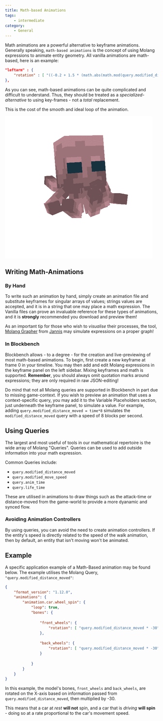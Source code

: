 ```yaml
---
title: Math-based Animations
tags:
    - intermediate
category:
	- General
---
```


Math animations are a powerful alternative to keyframe animations. Generally speaking, `math-based animations` is the concept of using Molang expressions to animate entity geometry. All vanilla animations are math-based, here is an example:

<CodeHeader></CodeHeader>

```json
"leftarm" : {
    "rotation" : [ "((-0.2 + 1.5 * (math.abs(math.mod(query.modified_distance_moved, 13) - 6.5) - 3.25) / 3.25) * query.modified_move_speed) * 57.3 - variable.agent.armxrotationfactor", 0.0, "-variable.agent.armzrotation" ]
},
```

As you can see, math-based animations can be quite complicated and difficult to understand. Thus, they should be treated as a _specialized-alternative_ to using key-frames - not a *total* replacement.

This is the cost of the smooth and ideal loop of the animation.

![](/assets/images/visuals/math-based-animations/animation-1.gif)

## Writing Math-Animations

### By Hand

To write such an animation by hand, simply create an animation file and substitute keyframes for singular arrays of values; strings values are accepted, and it is in a string that one may place a math expression. The Vanilla files can prove an invaluable reference for these types of animations, and it is **strongly** recommended you download and preview them!

As an important tip for those who wish to *visualise* their processes, the tool, [Molang Grapher](https://jannisx11.github.io/molang-grapher/) from [Jannis](https://twitter.com/jannisx11) may simulate expressions on a proper graph!

### In Blockbench

Blockbench allows - to a degree - for the creation and live-previewing of most math-based animations.
To begin, first create a new keyframe at frame 0 in your timeline. You may then add and edit Molang expressions in the keyframe panel on the left sidebar. Mixing keyframes and math is supported.
**Remember**, you should always omit quotation marks around expressions; they are only required in raw JSON-editing!

Do mind that not all Molang queries are supported in Blockbench in part due to missing game-context. If you wish to preview an animation that uses a context-specific query, you may add it to the Variable Placeholders section, just underneath the keyframe panel, to simulate a value.
For example, adding `query.modified_distance_moved = time*8` simulates the `modified_distance_moved` query with a speed of 8 blocks per second.

## Using Queries

The largest and most useful of tools in our mathematical repertoire is the wide array of Molang "Queries". Queries can be used to add outside information into your math expression.

Common Queries include:

-   `query.modified_distance_moved`
-   `query.modified_move_speed`
-   `query.anim_time`
-   `query.life_time`

These are utilised in animations to draw things such as the attack-time or distance-moved from the game-world to provide a more dyanamic and synced flow.

### Avoiding Animation Controllers

By using queries, you can avoid the need to create animation controllers. If the entity's speed is directly related to the speed of the walk animation, then by default, an entity that isn't moving won't be animated.

## Example

A specific application example of a Math-Based animation may be found below. The example utilises the Molang Query, `"query.modified_distance_moved"`:

<CodeHeader></CodeHeader>

```json
{
	"format_version": "1.12.0",
	"animations": {
		"animation.car.wheel_spin": {
			"loop": true,
			"bones": {
			
				"front_wheels": {
					"rotation": [ "query.modified_distance_moved * -30", 0, 0 ]
				},
				
				"back_wheels": {
					"rotation": [ "query.modified_distance_moved * -30", 0, 0 ]
				}
				
			}
		}
	}
}
```

In this example, the model's bones, `front_wheels` and `back_wheels`, are rotated on the X-axis based on information passed from `query.modified_distance_moved`, then multiplied by -30.

This means that a car at *rest* **will not** spin, and a car that is *driving* **will spin** - doing so at a rate proportional to the car's movement speed.
